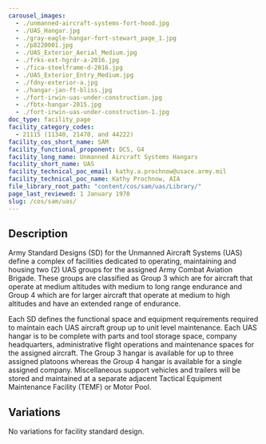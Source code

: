 ```yaml
---
carousel_images:
  - ./unmanned-aircraft-systems-fort-hood.jpg
  - ./UAS_Hangar.jpg
  - ./gray-eagle-hangar-fort-stewart_page_1.jpg
  - ./p8220001.jpg
  - ./UAS_Exterior_Aerial_Medium.jpg
  - ./frks-ext-hgrdr-a-2016.jpg
  - ./fica-steelframe-d-2016.jpg
  - ./UAS_Exterior_Entry_Medium.jpg
  - ./fdny-exterior-a.jpg
  - ./hangar-jan-ft-bliss.jpg
  - ./fort-irwin-uas-under-construction.jpg
  - ./fbtx-hangar-2015.jpg
  - ./fort-irwin-uas-under-construction-1.jpg
doc_type: facility_page
facility_category_codes:
  - 21115 (11340, 21470, and 44222)
facility_cos_short_name: SAM
facility_functional_proponent: DCS, G4
facility_long_name: Unmanned Aircraft Systems Hangars
facility_short_name: UAS
facility_technical_poc_email: kathy.a.prochnow@usace.army.mil
facility_technical_poc_name: Kathy Prochnow, AIA
file_library_root_path: "content/cos/sam/uas/Library/"
page_last_reviewed: 1 January 1970
slug: /cos/sam/uas/
---
```


## Description

Army Standard Designs (SD) for the Unmanned Aircraft Systems (UAS) define a complex of facilities dedicated to operating, maintaining and housing two (2) UAS groups for the assigned Army Combat Aviation Brigade. These groups are classified as Group 3 which are for aircraft that operate at medium altitudes with medium to long range endurance and Group 4 which are for larger aircraft that operate at medium to high altitudes and have an extended range of endurance.

Each SD defines the functional space and equipment requirements required to maintain each UAS aircraft group up to unit level maintenance. Each UAS hangar is to be complete with parts and tool storage space, company headquarters, administrative flight operations and maintenance spaces for the assigned aircraft. The Group 3 hangar is available for up to three assigned platoons whereas the Group 4 hangar is available for a single assigned company. Miscellaneous support vehicles and trailers will be stored and maintained at a separate adjacent Tactical Equipment Maintenance Facility (TEMF) or Motor Pool.

## Variations

No variations for facility standard design.
